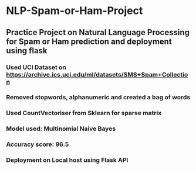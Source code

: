 # NLP-Spam-or-Ham-Project
## Practice Project on Natural Language Processing for Spam or Ham prediction and deployment using flask
### Used UCI Dataset on https://archive.ics.uci.edu/ml/datasets/SMS+Spam+Collection
### Removed stopwords, alphanumeric and created a bag of words
### Used CountVectoriser from Sklearn for sparse matrix
### Model used: Multinomial Naive Bayes
### Accuracy score: 96.5
### Deployment on Local host using Flask API
